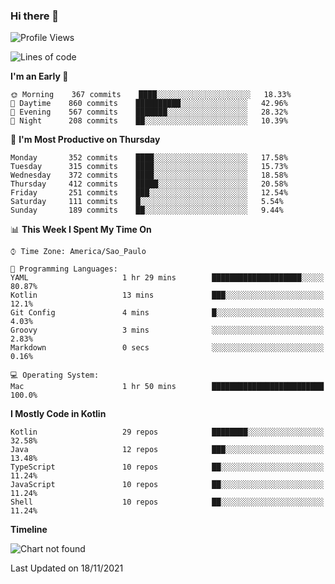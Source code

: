 ### Hi there 👋

<!--
**fernandonogueira/fernandonogueira** is a ✨ _special_ ✨ repository because its `README.md` (this file) appears on your GitHub profile.

Here are some ideas to get you started:

- 🔭 I’m currently working on ...
- 🌱 I’m currently learning ...
- 👯 I’m looking to collaborate on ...
- 🤔 I’m looking for help with ...
- 💬 Ask me about ...
- 📫 How to reach me: ...
- 😄 Pronouns: ...
- ⚡ Fun fact: ...
-->

<!--START_SECTION:waka-->
![Profile Views](http://img.shields.io/badge/Profile%20Views-0-blue)

![Lines of code](https://img.shields.io/badge/From%20Hello%20World%20I%27ve%20Written-457326%20lines%20of%20code-blue)

**I'm an Early 🐤** 

```text
🌞 Morning    367 commits    ████░░░░░░░░░░░░░░░░░░░░░   18.33% 
🌆 Daytime    860 commits    ██████████░░░░░░░░░░░░░░░   42.96% 
🌃 Evening    567 commits    ███████░░░░░░░░░░░░░░░░░░   28.32% 
🌙 Night      208 commits    ██░░░░░░░░░░░░░░░░░░░░░░░   10.39%

```
📅 **I'm Most Productive on Thursday** 

```text
Monday       352 commits    ████░░░░░░░░░░░░░░░░░░░░░   17.58% 
Tuesday      315 commits    ████░░░░░░░░░░░░░░░░░░░░░   15.73% 
Wednesday    372 commits    ████░░░░░░░░░░░░░░░░░░░░░   18.58% 
Thursday     412 commits    █████░░░░░░░░░░░░░░░░░░░░   20.58% 
Friday       251 commits    ███░░░░░░░░░░░░░░░░░░░░░░   12.54% 
Saturday     111 commits    █░░░░░░░░░░░░░░░░░░░░░░░░   5.54% 
Sunday       189 commits    ██░░░░░░░░░░░░░░░░░░░░░░░   9.44%

```


📊 **This Week I Spent My Time On** 

```text
⌚︎ Time Zone: America/Sao_Paulo

💬 Programming Languages: 
YAML                     1 hr 29 mins        ████████████████████░░░░░   80.87% 
Kotlin                   13 mins             ███░░░░░░░░░░░░░░░░░░░░░░   12.1% 
Git Config               4 mins              █░░░░░░░░░░░░░░░░░░░░░░░░   4.03% 
Groovy                   3 mins              ░░░░░░░░░░░░░░░░░░░░░░░░░   2.83% 
Markdown                 0 secs              ░░░░░░░░░░░░░░░░░░░░░░░░░   0.16%

💻 Operating System: 
Mac                      1 hr 50 mins        █████████████████████████   100.0%

```

**I Mostly Code in Kotlin** 

```text
Kotlin                   29 repos            ████████░░░░░░░░░░░░░░░░░   32.58% 
Java                     12 repos            ███░░░░░░░░░░░░░░░░░░░░░░   13.48% 
TypeScript               10 repos            ██░░░░░░░░░░░░░░░░░░░░░░░   11.24% 
JavaScript               10 repos            ██░░░░░░░░░░░░░░░░░░░░░░░   11.24% 
Shell                    10 repos            ██░░░░░░░░░░░░░░░░░░░░░░░   11.24%

```


**Timeline**

![Chart not found](https://raw.githubusercontent.com/fernandonogueira/fernandonogueira/master/charts/bar_graph.png) 


 Last Updated on 18/11/2021
<!--END_SECTION:waka-->
